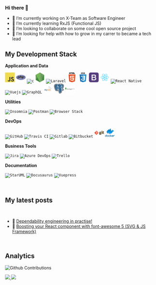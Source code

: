 ### Hi there 👋

- 🔭 I’m currently working on X-Team as Software Engineer
- 🌱 I’m currently learning RxJS (Functional JS)
- 👯 I’m looking to collaborate on some cool open source project
- 🤔 I’m looking for help with how to grow in my carrer to became a tech lead

## My Development Stack

**Application and Data**

<code><img height="32" src="https://raw.githubusercontent.com/github/explore/80688e429a7d4ef2fca1e82350fe8e3517d3494d/topics/javascript/javascript.png" alt="Javascript"/></code>
<code><img height="32" src="https://raw.githubusercontent.com/github/explore/80688e429a7d4ef2fca1e82350fe8e3517d3494d/topics/php/php.png" alt="PHP"/></code>
<code><img height="32" src="https://cdn.iconscout.com/icon/free/png-512/c-programming-569564.png" alt="c"/></code>
<code><img height="32" src="https://raw.githubusercontent.com/github/explore/80688e429a7d4ef2fca1e82350fe8e3517d3494d/topics/nodejs/nodejs.png" alt="Nodejs"/></code>
<code><img height="32" src="https://cdn.iconscout.com/icon/free/png-64/laravel-2752139-2284956.png" alt="Laravel"/></code>
<code><img height="32" src="https://raw.githubusercontent.com/github/explore/80688e429a7d4ef2fca1e82350fe8e3517d3494d/topics/html/html.png" alt="HTML5"/></code>
<code><img height="32" src="https://raw.githubusercontent.com/github/explore/80688e429a7d4ef2fca1e82350fe8e3517d3494d/topics/css/css.png" alt="CSS"/></code>
<code><img height="32" src="https://raw.githubusercontent.com/github/explore/80688e429a7d4ef2fca1e82350fe8e3517d3494d/topics/bootstrap/bootstrap.png" alt="Bootstrap"/></code>
<code><img height="32" src="https://raw.githubusercontent.com/github/explore/80688e429a7d4ef2fca1e82350fe8e3517d3494d/topics/react/react.png" alt="React"/></code>
<code><img height="32" src="https://cdn.iconscout.com/icon/free/png-64/react-native-555397.png" alt="React Native"/></code>
<code><img height="32" src="https://cdn.iconscout.com/icon/free/png-64/vuejs-3-1175070.png" alt="Vuejs"/></code>
<code><img height="32" src="https://cdn.iconscout.com/icon/free/png-256/graphql-3521468-2944912.png" alt="GraphQL"/></code>
<code><img height="32" src="https://raw.githubusercontent.com/github/explore/80688e429a7d4ef2fca1e82350fe8e3517d3494d/topics/mysql/mysql.png" alt="MySQL"/></code>
<code><img height="32" src="https://raw.githubusercontent.com/github/explore/80688e429a7d4ef2fca1e82350fe8e3517d3494d/topics/postgresql/postgresql.png" alt="PostegreSQL"/></code>
<code><img height="32" src="https://raw.githubusercontent.com/github/explore/80688e429a7d4ef2fca1e82350fe8e3517d3494d/topics/mongodb/mongodb.png" alt="MongoDB"/></code>

**Utilities**

<code><img height="32" src="https://dashboard.snapcraft.io/site_media/appmedia/2018/04/twitter-card-icon.png" alt="Insomnia"/></code>
<code><img height="32" src="https://user-images.githubusercontent.com/2676579/34940598-17cc20f0-f9be-11e7-8c6d-f0190d502d64.png" alt="Postman"/></code>
<code><img height="32" src="https://static-00.iconduck.com/assets.00/browserstack-icon-512x511-izit1fzc.png" alt="Browser Stack"/></code>

**DevOps**

<code><img height="32" src="https://cdn3.iconfinder.com/data/icons/inficons/512/github.png" alt="GitHub"/></code>
<code><img height="32" src="https://cdn.iconscout.com/icon/free/png-256/travis-1-283376.png" alt="Travis CI"/></code>
<code><img height="32" src="https://www.justsoftware.com.br/assets/images/GitLab_Logo.svg.png" alt="Gitlab"/></code>
<code><img height="32" src="https://cdn4.iconfinder.com/data/icons/logos-and-brands/512/44_Bitbucket_logo_logos-512.png" alt="Bitbucket"/></code>
<code><img height="32" src="https://raw.githubusercontent.com/github/explore/80688e429a7d4ef2fca1e82350fe8e3517d3494d/topics/git/git.png" alt="Git"/></code>
<code><img height="32" src="https://raw.githubusercontent.com/github/explore/80688e429a7d4ef2fca1e82350fe8e3517d3494d/topics/docker/docker.png" alt="Docker"/></code>

**Business Tools**

<code><img height="32" src="https://cdn.worldvectorlogo.com/logos/jira-1.svg" alt="Jira"/></code>
<code><img height="32" src="https://cdn.iconscout.com/icon/free/png-64/azure-devops-3521296-2944715.png" alt="Azure DevOps"/></code>
<code><img height="32" src="https://cdn.iconscout.com/icon/free/png-512/trello-6-569395.png" alt="Trello"/></code>

**Documentation**

<code><img height="32" src="https://staruml.io/image/staruml_logo.png" alt="StarUML"/></code>
<code><img height="32" src="https://docusaurus.io/img/docusaurus.png" alt="Docusaurus"/></code>
<code><img height="32" src="https://vuepress.vuejs.org/hero.png" alt="Vuepress"/></code>




<br/>


## My latest posts

<br/>

- 📌 [Dependability engineering in practise!](https://www.linkedin.com/feed/update/urn:li:activity:6745056661553090560)<br />
- 📌 [Boosting your React component with font-awesome 5 (SVG & JS Framework)](https://medium.com/@diegofelipe.14/boosting-your-react-component-with-font-awesome-5-svg-js-framework-300e51853685)<br />


<br/>

## Analytics

![Github Contributions](https://github-readme-streak-stats.herokuapp.com/?user=DiegoFelipe)

<p align="left">
<a href="https://github.com/GuillaumeFalourd">
  <img height="180em" src="https://github-readme-stats.vercel.app/api/?username=DiegoFelipe&count_private=true&show_icons=true"/>
  <img height="180em" src="https://github-readme-stats.vercel.app/api/top-langs/?username=DiegoFelipe&layout=compact&langs_count=8"/>
</a>
</p>


<br/>
